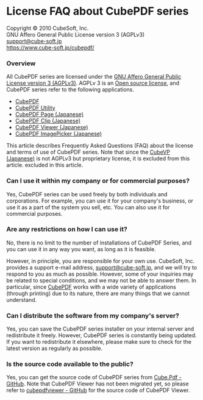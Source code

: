 License FAQ about CubePDF series
====

Copyright © 2010 CubeSoft, Inc.  
GNU Affero General Public License version 3 (AGPLv3)  
support@cube-soft.jp  
https://www.cube-soft.jp/cubepdf/

### Overview

All CubePDF series are licensed under the [GNU Affero General Public License version 3 (AGPLv3)](https://www.gnu.org/licenses/agpl-3.0.en.html). AGPLv 3 is an [Open source license](https://en.wikipedia.org/wiki/Open-source_license), and CubePDF series refer to the following applications.

* [CubePDF](https://www.cube-soft.jp/cubepdf/?lang=en)
* [CubePDF Utility](https://www.cube-soft.jp/cubepdfutility/?lang=en)
* [CubePDF Page (Japanese)](https://www.cube-soft.jp/cubepdfpage/)
* [CubePDF Clip (Japanese)](https://clown.cube-soft.jp/entry/2017/03/24/cubepdf-clip-1.0.0)
* [CubePDF Viewer (Japanese)](https://www.cube-soft.jp/cubepdfviewer/)
* [CubePDF ImagePicker (Japanese)](https://www.cube-soft.jp/cubepdfimagepicker/)

This article describes Frequently Asked Questions (FAQ) about the license and terms of use of CubePDF series. Note that since the [CubeVP (Japanese)](https://www.cube-soft.jp/cubevp/) is not AGPLv3 but proprietary license, it is excluded from this article. excluded in this article.

### Can I use it within my company or for commercial purposes?

Yes, CubePDF series can be used freely by both individuals and corporations. For example, you can use it for your company's business, or use it as a part of the system you sell, etc. You can also use it for commercial purposes.

### Are any restrictions on how I can use it?

No, there is no limit to the number of installations of CubePDF Series, and you can use it in any way you want, as long as it is feasible.

However, in principle, you are responsible for your own use. CubeSoft, Inc. provides a support e-mail address, support@cube-soft.jp, and we will try to respond to you as much as possible. However, some of your inquiries may be related to special conditions, and we may not be able to answer them. In particular, since [CubePDF](https://www.cube-soft.jp/cubepdf/?lang=en) works with a wide variety of applications (through printing) due to its nature, there are many things that we cannot understand.

### Can I distribute the software from my company's server?

Yes, you can save the CubePDF series installer on your internal server and redistribute it freely. However, CubePDF series is constantly being updated. If you want to redistribute it elsewhere, please make sure to check for the latest version as regularly as possible.

### Is the source code available to the public?

Yes, you can get the source code of CubePDF series from [Cube.Pdf - GitHub](https://github.com/cube-soft/Cube.Pdf). Note that CubePDF Viewer has not been migrated yet, so please refer to [cubepdfviewer - GitHub](https://github.com/cube-soft/cubepdfviewer) for the source code of CubePDF Viewer.